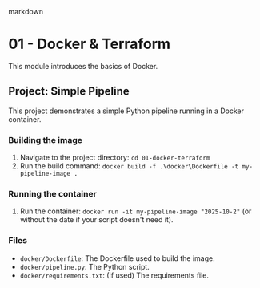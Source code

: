 markdown
# 01 - Docker & Terraform

This module introduces the basics of Docker.

## Project: Simple Pipeline

This project demonstrates a simple Python pipeline running in a Docker container.

### Building the image

1. Navigate to the project directory: `cd 01-docker-terraform`
2. Run the build command: `docker build -f .\docker\Dockerfile -t my-pipeline-image .`

### Running the container

1. Run the container: `docker run -it my-pipeline-image "2025-10-2"` (or without the date if your script doesn't need it).

### Files

* `docker/Dockerfile`: The Dockerfile used to build the image.
* `docker/pipeline.py`: The Python script.
* `docker/requirements.txt`: (If used) The requirements file.
